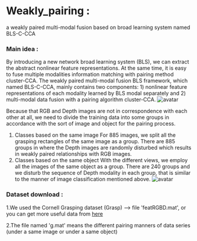 # Weakly_pairing :
a weakly paired multi-modal fusion based on broad learning system named BLS-C-CCA

### Main idea : 
By introducing a new network broad learning system (BLS), we can extract the abstract nonlinear feature representations. At the same time, it is easy to fuse multiple modalities information matching with pairing method cluster-CCA. The weakly paired multi-modal fusion BLS framework, which named BLS-C-CCA, mainly contains two components: 1) nonlinear feature representations of each modality learned by BLS modal separately and 2) multi-modal data fusion with a pairing algorithm cluster-CCA. 
![avatar](/Users/jiachen/resume/1535096624022.jpg)

Because that RGB and Depth images are not in correspondence with each other at all, we need to divide the training data into some groups in accordance with the sort of image and object for the pairing process.
1) Classes based on the same image
For 885 images, we split all the grasping rectangles of the same image as a group. There are 885 groups in where the Depth images are randomly disturbed which results in weakly paired relationships with RGB images.
2) Classes based on the same object
With the different views, we employ all the images of the same object as a group. There are 240 groups and we disturb the sequence of Depth modality in each group, that is similar to the manner of image classification mentioned above.
![avatar](/Users/jiachen/resume/1535096838735.jpg)

### Dataset download :
1.We used the Cornell Grasping dataset (Grasp) --> file 'featRGBD.mat', or you can get more useful data from [here](http://pr.cs.cornell.edu/grasping/rect_data/data.php)

2.The file named 'g.mat' means the different pairing manners of data series (under a same image or under a same object)
